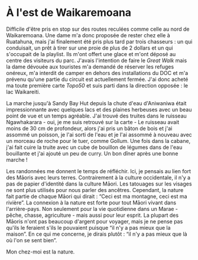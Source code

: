 # À l'est de Waikaremoana

Difficile d'être pris en stop sur des routes reculées comme celle au nord de Waikaremoana. Une dame m'a donc proposée de rester chez elle à Ruatahuna, mais j'ai finalement été pris plus tard par trois chasseurs : un qui conduisait, un prêt à tirer sur une proie de plus de 2 dollars et un qui s'occupait de la playlist. Ils m'ont offert une glace et m'ont déposé au centre des visiteurs du parc. J'avais l'intention de faire le *Great Walk* mais la dame dévouée aux touristes m'a demandé de réserver les refuges onéreux, m'a interdit de camper en dehors des installations du DOC et m'a prévenu qu'une partie du circuit est actuellement fermée. J'ai donc acheté ma toute première carte *Topo50* et suis parti dans la direction opposée : le lac Waikareiti.

La marche jusqu'à Sandy Bay Hut depuis la chute d'eau d'Aniwaniwa était impressionnante avec quelques lacs et des plaines herbeuses avec un beau point de vue et un temps agréable. J'ai trouvé des truites dans le ruisseau Ngawhakarara - oui, je me suis retrouvé sur la carte - Le ruisseau avait moins de 30 cm de profondeur, alors j'ai pris un bâton de bois et j'ai assommé un poisson, je l'ai sorti de l'eau et je l'ai assommé à nouveau avec un morceau de roche pour le tuer, comme Gollum. Une fois dans la cabane, j'ai fait cuire la truite avec un cube de bouillon de légumes dans de l'eau bouillante et j'ai ajouté un peu de curry. Un bon dîner après une bonne marche !

Les randonnées me donnent le temps de réfléchir. Ici, je pensais au lien fort des Māoris avec leurs terres. Contrairement à la culture occidentale, il n'y a pas de papier d'identité dans la culture Māori. Les tatouages sur les visages ne sont plus utilisés pour nous parler des ancêtres. Cependant, la nature fait partie de chaque Māori qui dirait : “Ceci est ma montagne, ceci est ma rivière”. La connexion à la nature est forte pour tout Māori vivant dans l'arrière-pays. Non seulement pour la vie quotidienne dans un Marae - pêche, chasse, agriculture - mais aussi pour leur esprit. La plupart des Māoris n'ont pas beaucoup d'argent pour voyager, mais je ne pense pas qu'ils le feraient s'ils le pouvaient puisque “il n'y a pas mieux que la maison”. En ce qui me concerne, je dirais plutôt : “il n'y a pas mieux que là où l'on se sent bien”.

Mon chez-moi est la nature.
